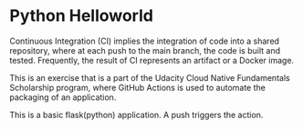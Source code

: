 # Python Helloworld

Continuous Integration (CI) implies the integration of code into a shared repository, where at each push to the main branch, the code is built and tested. Frequently, the result of CI represents an artifact or a Docker image.

This is an exercise that is a part of the Udacity Cloud Native Fundamentals Scholarship program, where GitHub Actions is used to automate the packaging of an application.

This is a basic flask(python) application. A push triggers the action.
